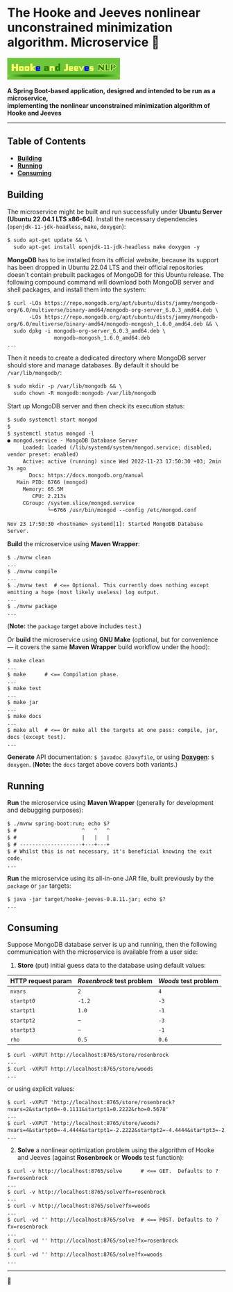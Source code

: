 # The Hooke and Jeeves nonlinear unconstrained minimization algorithm. Microservice :rocket:

![Hooke and Jeeves NLP](static/img/doxygen/hookejeeves-doxygen-logo-260x50.png)

**A Spring Boot-based application, designed and intended to be run as a microservice,
<br />implementing the nonlinear unconstrained minimization algorithm of Hooke and Jeeves**

---

## Table of Contents

* **[Building](#building)**
* **[Running](#running)**
* **[Consuming](#consuming)**

## Building

The microservice might be built and run successfully under **Ubuntu Server (Ubuntu 22.04.1 LTS x86-64)**. Install the necessary dependencies (`openjdk-11-jdk-headless`, `make`, `doxygen`):

```
$ sudo apt-get update && \
  sudo apt-get install openjdk-11-jdk-headless make doxygen -y
```

**MongoDB** has to be installed from its official website, because its support has been dropped in Ubuntu 22.04 LTS and their official repositories doesn't contain prebuilt packages of MongoDB for this Ubuntu release. The following compound command will download both MongoDB server and shell packages, and install them into the system:

```
$ curl -LOs https://repo.mongodb.org/apt/ubuntu/dists/jammy/mongodb-org/6.0/multiverse/binary-amd64/mongodb-org-server_6.0.3_amd64.deb \
       -LOs https://repo.mongodb.org/apt/ubuntu/dists/jammy/mongodb-org/6.0/multiverse/binary-amd64/mongodb-mongosh_1.6.0_amd64.deb && \
  sudo dpkg -i mongodb-org-server_6.0.3_amd64.deb \
               mongodb-mongosh_1.6.0_amd64.deb
...
```

Then it needs to create a dedicated directory where MongoDB server should store and manage databases. By default it should be `/var/lib/mongodb/`:

```
$ sudo mkdir -p /var/lib/mongodb && \
  sudo chown -R mongodb:mongodb /var/lib/mongodb
```

Start up MongoDB server and then check its execution status:

```
$ sudo systemctl start mongod
$
$ systemctl status mongod -l
● mongod.service - MongoDB Database Server
     Loaded: loaded (/lib/systemd/system/mongod.service; disabled; vendor preset: enabled)
     Active: active (running) since Wed 2022-11-23 17:50:30 +03; 2min 3s ago
       Docs: https://docs.mongodb.org/manual
   Main PID: 6766 (mongod)
     Memory: 65.5M
        CPU: 2.213s
     CGroup: /system.slice/mongod.service
             └─6766 /usr/bin/mongod --config /etc/mongod.conf

Nov 23 17:50:30 <hostname> systemd[1]: Started MongoDB Database Server.
```

**Build** the microservice using **Maven Wrapper**:

```
$ ./mvnw clean
...
$ ./mvnw compile
...
$ ./mvnw test  # <== Optional. This currently does nothing except emitting a huge (most likely useless) log output.
...
$ ./mvnw package
...
```

(**Note:** the `package` target above includes `test`.)

Or **build** the microservice using **GNU Make** (optional, but for convenience &mdash; it covers the same **Maven Wrapper** build workflow under the hood):

```
$ make clean
...
$ make      # <== Compilation phase.
...
$ make test
...
$ make jar
...
$ make docs
...
$ make all  # <== Or make all the targets at one pass: compile, jar, docs (except test).
...
```

**Generate** API documentation: `$ javadoc @Joxyfile`, or using **[Doxygen](http://doxygen.org "Doxygen")**: `$ doxygen`. (**Note:** the `docs` target above covers both variants.)

## Running

**Run** the microservice using **Maven Wrapper** (generally for development and debugging purposes):

```
$ ./mvnw spring-boot:run; echo $?
$ #                     ^   ^   ^
$ #                     |   |   |
$ # --------------------+---+---+
$ # Whilst this is not necessary, it's beneficial knowing the exit code.
...
```

**Run** the microservice using its all-in-one JAR file, built previously by the `package` or `jar` targets:

```
$ java -jar target/hooke-jeeves-0.8.11.jar; echo $?
...
```

## Consuming

Suppose MongoDB database server is up and running, then the following communication with the microservice is available from a user side:

1. **Store** (put) initial guess data to the database using default values:

HTTP request param | *Rosenbrock* test problem | *Woods* test problem
------------------ | ------------------------- | --------------------
`nvars`            |  `2`                      |  `4`
`startpt0`         | `-1.2`                    | `-3`
`startpt1`         |  `1.0`                    | `-1`
`startpt2`         | &ndash;                   | `-3`
`startpt3`         | &ndash;                   | `-1`
`rho`              |  `0.5`                    |  `0.6`

```
$ curl -vXPUT http://localhost:8765/store/rosenbrock
...
$ curl -vXPUT http://localhost:8765/store/woods
...
```

or using explicit values:

```
$ curl -vXPUT 'http://localhost:8765/store/rosenbrock?nvars=2&startpt0=-0.1111&startpt1=0.2222&rho=0.5678'
...
$ curl -vXPUT 'http://localhost:8765/store/woods?nvars=4&startpt0=-4.4444&startpt1=-2.2222&startpt2=-4.4444&startpt3=-2.2222&rho=0.6789'
...
```

2. **Solve** a nonlinear optimization problem using the algorithm of Hooke and Jeeves (against **Rosenbrock** or **Woods** test function):

```
$ curl -v http://localhost:8765/solve      # <== GET.  Defaults to ?fx=rosenbrock
...
$ curl -v http://localhost:8765/solve?fx=rosenbrock
...
$ curl -v http://localhost:8765/solve?fx=woods
...
$ curl -vd '' http://localhost:8765/solve  # <== POST. Defaults to ?fx=rosenbrock
...
$ curl -vd '' http://localhost:8765/solve?fx=rosenbrock
...
$ curl -vd '' http://localhost:8765/solve?fx=woods
...
```

---

:floppy_disk:
